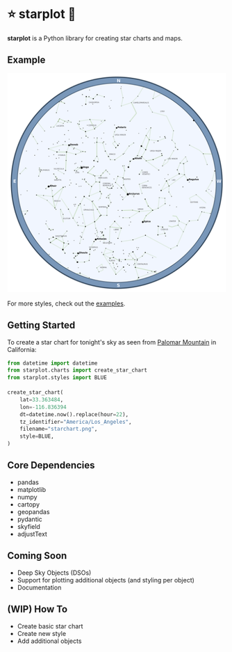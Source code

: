 # ⭐ starplot 💫
**starplot** is a Python library for creating star charts and maps.

## Example
![Example](examples/starchart-blue.png)

For more styles, check out the [examples](examples/).

## Getting Started

To create a star chart for tonight's sky as seen from [Palomar Mountain](https://en.wikipedia.org/wiki/Palomar_Mountain) in California:

```python
from datetime import datetime
from starplot.charts import create_star_chart
from starplot.styles import BLUE

create_star_chart(
    lat=33.363484, 
    lon=-116.836394
    dt=datetime.now().replace(hour=22),
    tz_identifier="America/Los_Angeles", 
    filename="starchart.png",
    style=BLUE,
)
```

## Core Dependencies

- pandas
- matplotlib
- numpy
- cartopy
- geopandas
- pydantic
- skyfield
- adjustText

## Coming Soon

- Deep Sky Objects (DSOs)
- Support for plotting additional objects (and styling per object)
- Documentation

## (WIP) How To
- Create basic star chart
- Create new style
- Add additional objects


